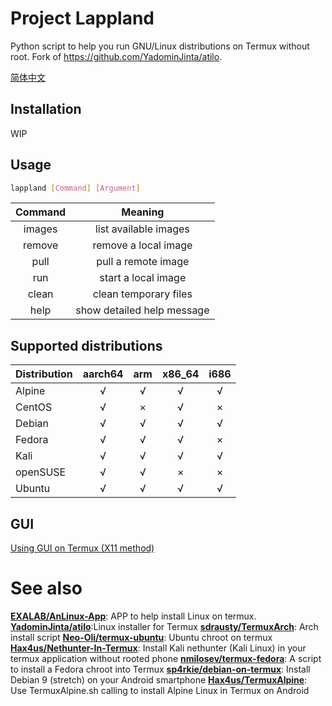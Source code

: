 # Project Lappland
Python script to help you run GNU/Linux distributions on Termux without root.
Fork of https://github.com/YadominJinta/atilo.

[简体中文](https://github.com/YadominJinta/atilo/blob/master/CN/README_CN.md)

## Installation

WIP

## Usage

``` bash
lappland [Command] [Argument]
```

|Command|Meaning                   |
|:-----:|:------------------------:|
|images |list available images     |
|remove |remove a local image      |
|pull   |pull a remote image       |
|run    |start a local image       |
|clean  |clean temporary files     |
|help   |show detailed help message|

## Supported distributions

| Distribution  | aarch64 |  arm  | x86_64 | i686  |
| ------------- | :-----: | :---: | :----: | :---: |
| Alpine        |    √    |   √   |   √    |   √   |
| CentOS        |    √    |   ×   |   √    |   ×   |
| Debian        |    √    |   √   |   √    |   √   |
| Fedora        |    √    |   √   |   √    |   ×   |
| Kali          |    √    |   √   |   √    |   √   |
| openSUSE      |    √    |   √   |   ×    |   ×   |
| Ubuntu        |    √    |   √   |   √    |   √   |

## GUI

[Using GUI on Termux (X11 method)](https://ivonblog.com/en-us/posts/termux-x11/)

# See also

**[EXALAB/AnLinux-App](https://github.com/EXALAB/AnLinux-App)**: APP to help install Linux on termux.
**[YadominJinta/atilo](https://github.com/YadominJinta/atilo/)**:Linux installer for Termux
**[sdrausty/TermuxArch](https://github.com/sdrausty/TermuxArch)**: Arch install script
**[Neo-Oli/termux-ubuntu](https://github.com/Neo-Oli/termux-ubuntu)**: Ubuntu chroot on termux
**[Hax4us/Nethunter-In-Termux](https://github.com/Hax4us/Nethunter-In-Termux)**: Install Kali nethunter (Kali Linux) in your termux application without rooted phone
**[nmilosev/termux-fedora](https://github.com/nmilosev/termux-fedora)**: A script to install a Fedora chroot into Termux
**[sp4rkie/debian-on-termux](https://github.com/sp4rkie/debian-on-termux)**: Install Debian 9 (stretch) on your Android smartphone
**[Hax4us/TermuxAlpine](https://github.com/Hax4us/TermuxAlpine)**: Use TermuxAlpine.sh calling to install Alpine Linux in Termux on Android
